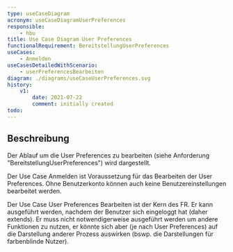 ```yaml
---
type: useCaseDiagram
acronym: useCaseDiagramUserPreferences
responsible: 
    - hbu
title: Use Case Diagram User Preferences
functionalRequirement: BereitstellungUserPreferences
useCases:
    - Anmelden
useCasesDetailedWithScenario:
    - userPreferencesBearbeiten
diagram: ./diagrams/useCaseUserPreferences.svg
history:
    v1:
        date: 2021-07-22
        comment: initially created
todo: 
---
```


## Beschreibung

Der Ablauf um die User Preferences zu bearbeiten (siehe Anforderung "BereitstellungUserPreferences") wird dargestellt.

Der Use Case Anmelden ist Voraussetzung für das Bearbeiten der User Preferences. Ohne Benutzerkonto können auch keine
Benutzereinstellungen bearbeitet werden.

Der Use Case User Preferences Bearbeiten ist der Kern des FR. Er kann ausgeführt werden, nachdem der Benutzer sich eingeloggt
hat (daher extends). Er muss nicht notwendigerweise ausgeführt werden um andere Funktionen zu nutzen, er könnte sich aber
(je nach User Preferences) auf die Darstellung anderer Prozess auswirken (bswp. die Darstellungen für farbenblinde Nutzer).



